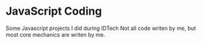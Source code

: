 # JavaScript Coding
Some Javascript projects I did during IDTech
Not all code writen by me, but most core mechanics are writen by me.
